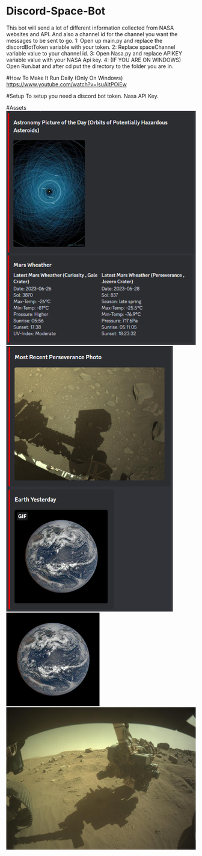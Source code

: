 # Discord-Space-Bot
This bot will send a lot of different information collected from NASA websites and API. And also a channel id for the channel you want the messages to be sent to go.
1: Open up main.py and replace the discordBotToken variable with your token.
2: Replace spaceChannel variable value to your channel id.
3: Open Nasa.py and replace APIKEY variable value with your NASA Api key.
4: (IF YOU ARE ON WINDOWS) Open Run.bat and after cd put the directory to the folder you are in.

#How To Make It Run Daily (Only On Windows)
https://www.youtube.com/watch?v=IsuAltPOiEw

#Setup
To setup you need a discord bot token. Nasa API Key. 

#Assets
![](https://github.com/Sticks6110/Discord-Space-Bot/blob/main/assets/Discord1.PNG?raw=true)
![](https://github.com/Sticks6110/Discord-Space-Bot/blob/main/assets/Discord2.PNG?raw=true)
![](https://github.com/Sticks6110/Discord-Space-Bot/blob/main/assets/Earth2023-06-30.gif?raw=true)
![](https://github.com/Sticks6110/Discord-Space-Bot/blob/main/assets/RoverImage2023-05-12.png?raw=true)

